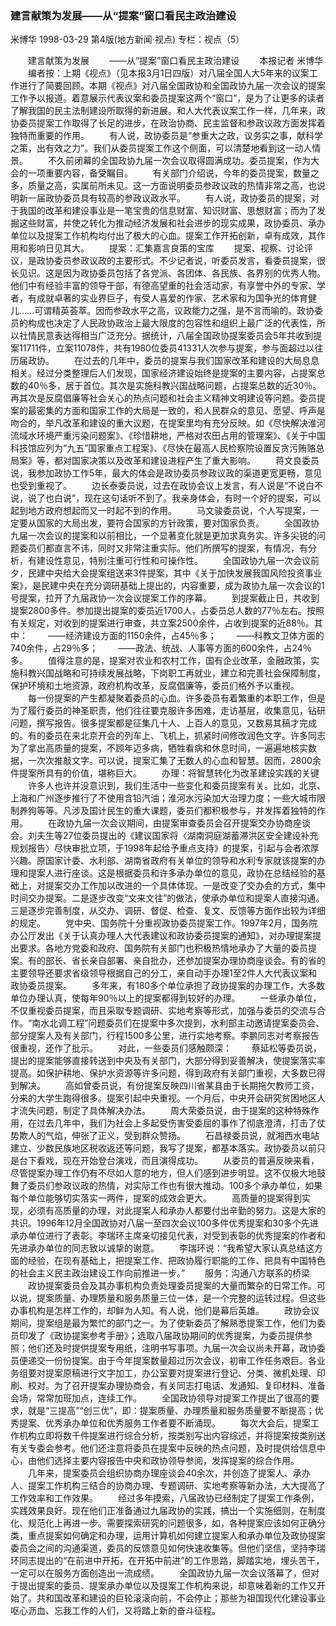 ### 建言献策为发展——从“提案”窗口看民主政治建设
米博华
1998-03-29
第4版(地方新闻·视点)
专栏：视点（5）

　　建言献策为发展
　　——从“提案”窗口看民主政治建设
　　本报记者  米博华
　　编者按：上期《视点》（见本报3月1日四版）对八届全国人大5年来的议案工作进行了简要回顾。本期《视点》对八届全国政协和全国政协九届一次会议的提案工作予以报道。着意展示代表议案和委员提案这两个“窗口”，是为了让更多的读者了解我国的民主法制建设所取得的新进展。和人大代表议案工作一样，几年来，政协委员提案工作取得了长足的进步，在政治协商、民主监督和参政议政方面发挥着独特而重要的作用。
　　有人说，政协委员是“参重大之政，议务实之事，献科学之策，出有效之力”。我们从委员提案工作这个侧面，可以清楚地看到这一动人情景。
　　不久前闭幕的全国政协九届一次会议取得圆满成功。委员提案，作为大会的一项重要内容，备受瞩目。
　　有关部门介绍说，今年的委员提案，数量之多，质量之高，实属前所未见。这一方面说明委员参政议政的热情非常之高，也说明新一届政协委员具有较高的参政议政水平。
　　有人说，政协委员的提案，对于我国的改革和建设事业是一笔宝贵的信息财富、知识财富、思想财富；而为了发掘这些财富，并使之转化为推动经济发展和社会进步的现实成果，政协委员、承办单位以及提案工作机构均付出了极大的心血。提案工作开拓创新，卓有成效，其作用和影响日见其大。
　　提案：汇集嘉言良策的宝库
　　提案、视察、讨论评议，是政协委员参政议政的主要形式。不少记者说，听委员发言，看委员提案，很长见识。这是因为政协委员包括了各党派、各团体、各民族、各界别的优秀人物。他们中有经验丰富的领导干部，有德高望重的社会活动家，有享誉中外的专家、学者，有成就卓著的实业界巨子，有受人喜爱的作家、艺术家和为国争光的体育健儿……可谓精英荟萃。因而参政水平之高，议政能力之强，是不言而喻的。政协委员的构成也决定了人民政协政治上最大限度的包容性和组织上最广泛的代表性，所以社情民意表达得相当广泛充分。据统计，八届全国政协提案委员会5年共收到提案11711件，立案11078件，共有1980位委员41331人次参与提案，参与面超过以往历届政协。
　　在过去的几年中，委员的提案与我们国家改革和建设的大局息息相关。经过分类整理后人们发现，国家经济建设始终是提案的主要内容，占提案总数的40％多，居于首位。其次是实施科教兴国战略问题，占提案总数的近30％。再其次是反腐倡廉等社会关心的热点问题和社会主义精神文明建设等问题。委员提案的最密集的方面和国家工作的大局是一致的，和人民群众的意见、愿望、呼声是吻合的，举凡改革和建设的重大议题，在提案里均有充分反映。如《尽快解决淮河流域水环境严重污染问题案》、《珍惜耕地，严格对农田占用的管理案》、《关于中国科技馆应列为“九五”国家重点工程案》、《尽快在最高人民检察院设置反贪污贿赂总局案》等，都对国家决策以及改革和建设进程产生了重大影响。
　　蒋文良委员说，我参加政协工作5年，最大的体会是政协委员参政议政的渠道更宽更畅，意见也受到重视了。
　　边长泰委员说，过去在政协会议上发言，有人说是“不说白不说，说了也白说”，现在这句话听不到了。我亲身体会，有时一个好的提案，可以起到地方政府想起而又一时起不到的作用。
　　马文骏委员说，个人写提案，一定要从国家的大局出发，要符合国家的方针政策，要对国家负责。
　　全国政协九届一次会议的提案和以前相比，一个显著变化就是更加求真务实。许多尖锐的问题委员们都直言不讳，同时又非常注重实际。他们所撰写的提案，有情况，有分析，有建设性意见，特别注重可行性和可操作性。
　　全国政协九届一次会议前夕，民建中央给大会提案组送来3件提案，其中《关于加快发展我国风险投资事业案》，是民建中央在充分调研基础上提出的，内容重要，成为政协九届一次会议的1号提案，拉开了九届政协一次会议提案工作的序幕。
　　到提案截止日，共收到提案2800多件。参加提出提案的委员近1700人，占委员总人数的77％左右。按照有关规定，对收到的提案进行审查，共立案2500余件，占收到提案的近88％。其中：
　　——经济建设方面的1150余件，占45％多；
　　——科教文卫体方面的740余件，占29％多；
　　——政法、统战、人事等方面的600余件，占24％多。
　　值得注意的是，提案对农业和农村工作，国有企业改革，金融政策，实施科教兴国战略和可持续发展战略，下岗职工再就业，建立和完善社会保障制度，保护环境和土地资源，政府机构改革，反腐倡廉等，委员们格外予以重视。
　　每一份提案的产生都凝聚着委员的心血。许多委员有着繁重的本职工作，但是为了履行委员的神圣职责，他们往往要克服许多困难，走访基层，收集意见，钻研问题，撰写报告。很多提案都是征集几十人、上百人的意见，又数易其稿才完成的。有的委员在来北京开会的列车上、飞机上，抓紧时间修改润色文字。许多同志为了拿出高质量的提案，不顾年迈多病，牺牲看病和休息时间，一遍遍地核实数据，一次次推敲文字。可以说，提案汇集了无数人的心血和智慧。因而，2800余件提案所具有的价值，堪称巨大。
　　办理：将智慧转化为改革建设实践的关键
　　许多人也许并没意识到，我们生活中一些变化和委员提案有关。比如，北京、上海和广州逐步推行了不使用含铅汽油；淮河水污染加大治理力度；一些大城市限制养狗等等。凡涉及国计民生的重大课题，委员们都积极参与，并发挥着独特的作用。
　　在政协九届一次会议期间，由提案审查委员会召开提案交办协商座谈会。刘夫生等27位委员提出的《建议国家将〈湖南洞庭湖蓄滞洪区安全建设补充规划报告〉尽快审批立项，于1998年起给予重点支持》的提案，引起与会者浓厚兴趣。原国家计委、水利部、湖南省政府有关单位的领导和水利专家就该提案的办理和提案人进行座谈。这是根据委员和许多承办单位的意见，政协在总结经验的基础上，对提案交办工作加以改进的一个具体体现。一是改变了交办会的方式，集中时间交办提案。二是逐步改变“文来文往”的做法，使承办单位和提案人直接沟通。三是逐步完善制度，从交办、调研、督促、检查、复文、反馈等方面作出较为详细的规定。
　　党中央、国务院十分重视政协委员提案工作。1997年2月，国务院办公厅发出《关于认真办理人大代表建议和政协委员提案的通知》，对办理提案提出要求。各地方党委和政府、国务院有关部门也积极热情地承办了大量的委员提案。有的部长、省长亲自部署、亲自批办，还参加提案办理协商座谈会。有的省的主要领导还要求省级领导根据自己的分工，亲自动手办理1至2件人大代表议案和政协委员提案。
　　多年来，有180多个单位承担了政协提案的办理工作，大多数单位办理认真，使每年90％以上的提案都得到较好的办理。
　　一些承办单位，不仅重视委员提案，而且采取专题调研、实地考察等形式，加强与委员的交流与合作。“南水北调工程”问题委员们在提案中多次提到，水利部主动邀请提案委员会、部分提案人及有关部门，行程1500多公里，进行实地考察。李鹏同志对考察报告很重视，还作了批示。
　　对此，一些委员们感触颇深：
　　蔡延松等委员说，提出的提案能够直接转送到中央及有关部门，大部分得到妥善解决，使提案落实率提高。如保护耕地、保护水资源等许多问题，得到政府有关部门重视，大多数已得到解决。
　　高如曾委员说，有份提案反映四川省某县由于长期拖欠教师工资，分来的大学生跑得很多。提案引起中央重视。一个月后，中央开会研究贫困地区人才流失问题，制定了具体解决办法。
　　周大荣委员说，由于提案的这种特殊作用，在过去几年中，我们为社会上多起受伤害受委屈的事作了彻底澄清，打击了仗势欺人的气焰，伸张了正义，受到群众赞扬。
　　石昌禄委员说，就湘西水电站建立、少数民族地区税收返还等问题，我写了提案，都基本落实。政协委员以前只是台下看戏，现在开始登台演戏，而且演得成功。
　　从委员的普遍反映来看，尽管提案办理工作仍有不尽如人意的地方，但人们感到进步明显。这不仅极大地鼓舞了委员们参政议政的热情，对实际工作也有很大推动。100多个承办单位，如果每个单位能够切实落实一两件，提案的成效会更大。
　　高质量的提案得到实现，必须有高质量的办理，对此提案人和承办人都要付出辛勤的努力。这是大家的共识。1996年12月全国政协对八届一至四次会议100多件优秀提案和30多个先进承办单位进行了表彰。李瑞环主席亲切接见代表，对受到表彰的优秀提案的作者和先进承办单位的同志致以诚挚的谢意。
　　李瑞环说：“我希望大家认真总结这方面的经验，在现有基础上，把提案工作、把政协履行职能的工作、把具有中国特色的社会主义民主政治建设工作向前推进一步。”
　　服务：沟通八方联系的桥梁
　　政协提案委员会及其办事机构负责处理委员提案的大量而繁杂的日常工作。可以说，提案质量、办理质量和服务质量三位一体，是一个完整的运转过程。但这些办事机构是怎样工作的，却鲜为人知。有人说，他们是幕后英雄。
　　政协会议期间，提案组是最为繁忙的部门之一。为了使新委员了解熟悉提案工作，他们为委员印发了《政协提案参考手册》；选取八届政协期间的优秀提案，为委员提供参照；他们还及时提供提案专用纸，注明书写事项。九届一次会议尚未开幕，政协委员便递交一份份提案。由于今年提案数量超过历次会议，初审工作任务艰巨。各业务组要对提案原稿进行文字加工，办公室要对提案进行登记、分类、微机处理、印刷、校对。为了召开提案办理协商会，有关同志打电话、发通知、复印材料、准备会场，常常加班加点，连续工作。
　　全国政协领导对提案工作提出了很高的要求，就是“三提高”“创三优”，即：提案质量、办理质量和服务质量要不断提高；优秀提案、优秀承办单位和优秀服务工作者要不断涌现。
　　每次大会后，提案工作机构立即将数千件提案进行综合分析，按类别写出内容综述，并将提案按类别送有关专委会参考。他们还注意将委员在提案中反映的热点问题，及时提供给信息中心，由他们选择主要内容报告中央和政协领导参阅，发挥提案的综合作用。
　　几年来，提案委员会组织协商办理座谈会40余次，并创造了提案人、承办人、提案工作机构三结合的协商办理、专题调研、实地考察等新办法，大大提高了工作效率和工作效果。
　　经过多年摸索，八届政协已经制定了提案工作条例，实践效果良好。现在他们正准备通过九届政协的实践，搞出一个实施细则，在制度化、规范化上再进一步。需要探索研究的问题很多，如，各种提案应该如何正确分类，重点提案如何确定和办理，运用计算机如何建立提案人和承办单位及政协提案委员会之间的沟通渠道，委员的反馈意见如何快速收集等。但他们坚信，坚持李瑞环同志提出的“在前进中开拓，在开拓中前进”的工作思路，脚踏实地，埋头苦干，一定可以在服务方面创造出一流成绩。
　　全国政协九届一次会议落幕了，但对于提出提案的委员、提案承办单位以及提案工作机构来说，却意味着新的工作又开始了。共和国改革和建设的巨轮滚滚向前，不会停止；那些为祖国现代化建设事业呕心沥血、忘我工作的人们，又将踏上新的奋斗征程。

